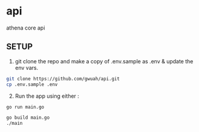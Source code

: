 # api

athena core api

## SETUP

1. git clone the repo and make a copy of .env.sample as .env & update the env vars.

```bash
git clone https://github.com/gwuah/api.git
cp .env.sample .env
```

2. Run the app using either :

```bash
go run main.go
```

```bash
go build main.go
./main
```
